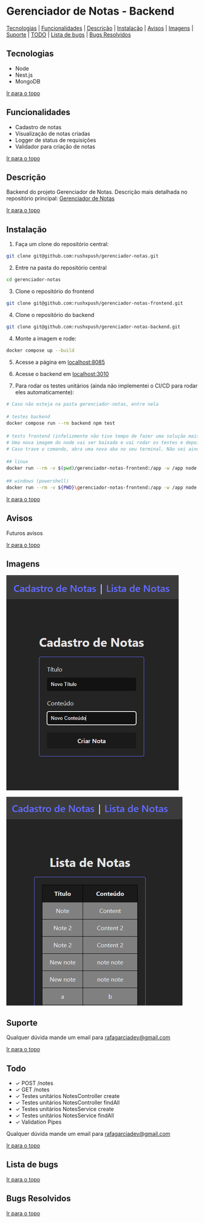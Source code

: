 # Gerenciador de Notas - Backend

[Tecnologias](#tecnologias) | [Funcionalidades](#funcionalidades) | [Descrição](#descrição) | [Instalação](#instalação) | [Avisos](#avisos) | [Imagens](#imagens) | [Suporte](#suporte) | [TODO](#todo) | [Lista de bugs](#lista-de-bugs) | [Bugs Resolvidos](#bugs-resolvidos)

## Tecnologias

<ul>
  <li>Node</li>
  <li>Nest.js</li>
  <li>MongoDB</li>
</ul>

[Ir para o topo](#gerenciador-de-notas---backend)

## Funcionalidades

<ul>
  <li>Cadastro de notas</li>
  <li>Visualização de notas criadas</li>
  <li>Logger de status de requisições</li>
  <li>Validador para criação de notas</li>
</ul>

[Ir para o topo](#gerenciador-de-notas---backend)

## Descrição

Backend do projeto Gerenciador de Notas. Descrição mais detalhada no repositório principal: [Gerenciador de Notas](https://github.com/rushxpush/gerenciador-notas)

[Ir para o topo](#gerenciador-de-notas---backend)

## Instalação

1. Faça um clone do repositório central:

```bash
git clone git@github.com:rushxpush/gerenciador-notas.git
```

2. Entre na pasta do repositório central
```bash
cd gerenciador-notas
```

3. Clone o repositório do frontend
```bash
git clone git@github.com:rushxpush/gerenciador-notas-frontend.git
```

4. Clone o repositório do backend
```bash
git clone git@github.com:rushxpush/gerenciador-notas-backend.git
```

4. Monte a imagem e rode:
```bash
docker compose up --build
```

5. Acesse a página em [localhost:8085](http://localhost:8085)

6. Acesse o backend em [localhost:3010](http://localhost:3010)

7. Para rodar os testes unitários (ainda não implementei o CI/CD para rodar eles automaticamente):
```bash
# Caso não esteja na pasta gerenciador-notas, entre nela

# testes backend
docker compose run --rm backend npm test

# tests frontend (infelizmente não tive tempo de fazer uma solução mais elegante)
# Uma nova imagem do node vai ser baixada e vai rodar os testes e depois será deletada. Demora um pouco para rodar
# Caso trave o comando, abra uma nova aba no seu terminal. Não sei ainda o porque esse comando trava caso execute na mesma aba que executei o build e run do app

## linux
docker run --rm -v $(pwd)/gerenciador-notas-frontend:/app -w /app node:18-alpine sh -c "npm install && npm test"

## windows (powershell)
docker run --rm -v ${PWD}\gerenciador-notas-frontend:/app -w /app node:18-alpine sh -c "npm install && npm test"
```

[Ir para o topo](#gerenciador-de-notas---backend)

## Avisos

Futuros avisos

[Ir para o topo](#gerenciador-de-notas---backend)

## Imagens

![Alt text](Screenshot_1.png)

![Alt text](Screenshot_2.png)

## Suporte

Qualquer dúvida mande um email para [rafagarciadev@gmail.com](mailto:rafagarciadev@gmail.com)

[Ir para o topo](#gerenciador-de-notas---backend)

## Todo

- &check; POST /notes
- &check; GET /notes
- &check; Testes unitários NotesController create
- &check; Testes unitários NotesController findAll 
- &check; Testes unitários NotesService create 
- &check; Testes unitários NotesService findAll 
- &check; Validation Pipes

Qualquer dúvida mande um email para [rafagarciadev@gmail.com](mailto:rafagarciadev@gmail.com)

[Ir para o topo](#gerenciador-de-notas---backend)

## Lista de bugs

[Ir para o topo](#gerenciador-de-notas---backend)

## Bugs Resolvidos

[Ir para o topo](#gerenciador-de-notas---backend)